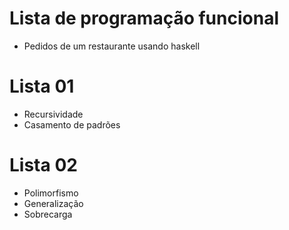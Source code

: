 # Lista de programação funcional
- Pedidos de um restaurante usando haskell
# Lista 01
- Recursividade
- Casamento de padrões
# Lista 02
- Polimorfismo
- Generalização
- Sobrecarga
